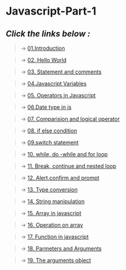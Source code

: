 # Javascript-Part-1 

## *Click the links below :*

> &#8594; [01.Introduction](./js/01.%20Introduction/index.html)

> &#8594; [02. Hello World](./js/02.%20Hello%20World%20Program/)

> &#8594; [03. Statement and comments ](./js/03.%20Statement%20and%20Comment/)

> &#8594; [04.Javascript Variables](./js/04.%20Javascript%20Variables/)

> &#8594; [05. Operators in Javascript](./js/05.%20Operators%20in%20Javascript/)

> &#8594; [06.Date type in js](./js/06.Date%20type%20in%20js/)

> &#8594; [07. Comparision and logical operator](./js/07.%20Comparision%20and%20logical%20operator/)

> &#8594; [08. if else condition](./js/08.%20if%20else%20condition/)

> &#8594; [09.switch statement](./js/09.switch%20statement/)

> &#8594; [10. while, do -while and for loop](./js/10.%20while%2C%20do%20-while%20and%20for%20loop/)

> &#8594; [11. Break, continue and nested loop](./js/11.%20Break%2C%20continue%20and%20nested%20loop/)

> &#8594; [12. Alert,confirm and prompt](./js/12.%20Alert%2Cconfirm%20and%20prompt/)

> &#8594; [13. Type conversion](./js/13.%20Type%20conversion/)

> &#8594; [14. String manipulation](./js/14.%20String%20manipulation/)

> &#8594; [15. Array in javascript](./js/15.%20Array%20in%20javascript/)

> &#8594; [16. Operation on array](./js/16.%20Operation%20on%20array/)

> &#8594; [17. Function in javascript](./js/17.%20Function%20in%20javascript/)

> &#8594; [18. Parmeters and Arguments](./js/18.%20Parmeters%20and%20Arguments/)

> &#8594; [19. The arguments object](./js/19.%20The%20arguments%20object/) 

<!-- > &#8594; [20. Return a value in function]() 

<!-- > &#8594; []()

> &#8594; []()

> &#8594; []()

> &#8594; []()

> &#8594; []()

> &#8594; []()

> &#8594; []()

> &#8594; []()

> &#8594; []()

> &#8594; []()

> &#8594; []()

> &#8594; []() -->



